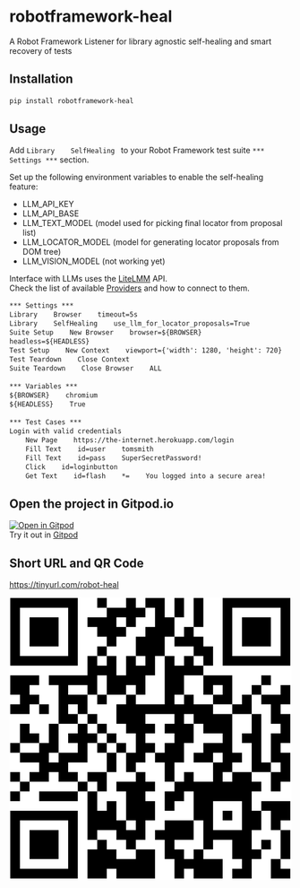 # robotframework-heal
A Robot Framework Listener for library agnostic self-healing and smart recovery of tests

## Installation
```bash
pip install robotframework-heal
```

## Usage

Add `Library    SelfHealing ` to your Robot Framework test suite `*** Settings ***` section.

Set up the following environment variables to enable the self-healing feature:

- LLM_API_KEY
- LLM_API_BASE
- LLM_TEXT_MODEL (model used for picking final locator from proposal list)
- LLM_LOCATOR_MODEL (model for generating locator proposals from DOM tree)
- LLM_VISION_MODEL (not working yet)

Interface with LLMs uses the [LiteLMM](https://docs.litellm.ai) API.  
Check the list of available [Providers](https://docs.litellm.ai/docs/providers) and how to connect to them.



```robot
*** Settings ***
Library    Browser    timeout=5s
Library    SelfHealing    use_llm_for_locator_proposals=True
Suite Setup    New Browser    browser=${BROWSER}    headless=${HEADLESS}
Test Setup    New Context    viewport={'width': 1280, 'height': 720}
Test Teardown    Close Context
Suite Teardown    Close Browser    ALL

*** Variables ***
${BROWSER}    chromium
${HEADLESS}    True

*** Test Cases ***
Login with valid credentials
    New Page    https://the-internet.herokuapp.com/login
    Fill Text    id=user    tomsmith
    Fill Text    id=pass    SuperSecretPassword!
    Click    id=loginbutton
    Get Text    id=flash    *=    You logged into a secure area!
```



## Open the project in Gitpod.io
[![Open in Gitpod](https://gitpod.io/button/open-in-gitpod.svg)](https://gitpod.io/#https://github.com/manykarim/robotframework-heal)  
Try it out in  [Gitpod](https://gitpod.io/#https://github.com/manykarim/robotframework-heal)

## Short URL and QR Code

https://tinyurl.com/robot-heal

![QR Code](QR-Code.png)